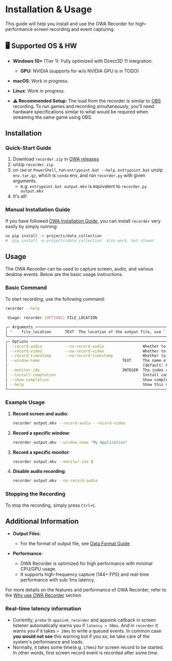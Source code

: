 # Installation & Usage

This guide will help you install and use the OWA Recorder for high-performance screen recording and event capturing.

## 🖥 Supported OS & HW

- **Windows 10+** (Tier 1): Fully optimized with Direct3D 11 integration.  
    - **GPU:** NVIDIA (supports for w/o NVIDIA GPU is in TODO)  
- **macOS**: Work in progress.  
- **Linux**: Work in progress.

- **⚠️ Recommended Setup:** The load from the recorder is similar to [OBS](https://obsproject.com/) recording. To run games and recording simultaneously, you'll need hardware specifications similar to what would be required when streaming the same game using OBS.

## Installation

### Quick-Start Guide

1. Download `recorder.zip` in [OWA releases](https://github.com/open-world-agents/open-world-agents/releases)
2. unzip `recorder.zip`
3. on `cmd` or `PowerShell`, run `entrypoint.bat --help`. `entrypoint.bat` unzip `env.tar.gz`, which is `conda` env, and run `recorder.py` with given arguments.
    - e.g. `entrypoint.bat output.mkv` is equivalent to `recorder.py output.mkv`
4. It's all!

### Manual Installation Guide

If you have followed [OWA Installation Guide](../install.md), you can install `recorder` very easily by simply running:

```sh
uv pip install -e projects/data_collection
# `pip install -e projects/data_collection` also work, but slower
```

## Usage

The OWA Recorder can be used to capture screen, audio, and various desktop events. Below are the basic usage instructions.

### Basic Command

To start recording, use the following command:
```sh
recorder --help
                                                                                                                                                
 Usage: recorder [OPTIONS] FILE_LOCATION                                                                                                        

╭─ Arguments ──────────────────────────────────────────────────────────────────────────────────────────────────────────────────────────────────╮
│ *    file_location      TEXT  The location of the output file, use `.mkv` extension. [default: None] [required]                              │
╰──────────────────────────────────────────────────────────────────────────────────────────────────────────────────────────────────────────────╯
╭─ Options ────────────────────────────────────────────────────────────────────────────────────────────────────────────────────────────────────╮
│ --record-audio          --no-record-audio                 Whether to record audio [default: record-audio]                                    │
│ --record-video          --no-record-video                 Whether to record video [default: record-video]                                    │
│ --record-timestamp      --no-record-timestamp             Whether to record timestamp [default: record-timestamp]                            │
│ --window-name                                    TEXT     The name of the window to capture, substring of window name is supported           │
│                                                           [default: None]                                                                    │
│ --monitor-idx                                    INTEGER  The index of the monitor to capture [default: None]                                │
│ --install-completion                                      Install completion for the current shell.                                          │
│ --show-completion                                         Show completion for the current shell, to copy it or customize the installation.   │
│ --help                                                    Show this message and exit.                                                        │
╰──────────────────────────────────────────────────────────────────────────────────────────────────────────────────────────────────────────────╯

```

### Example Usage

1. **Record screen and audio**:
    ```sh
    recorder output.mkv --record-audio --record-video
    ```

2. **Record a specific window**:
    ```sh
    recorder output.mkv --window-name "My Application"
    ```

3. **Record a specific monitor**:
    ```sh
    recorder output.mkv --monitor-idx 1
    ```

4. **Disable audio recording**:
    ```sh
    recorder output.mkv --no-record-audio
    ```

### Stopping the Recording

To stop the recording, simply press `Ctrl+C`.


## Additional Information

- **Output Files**:
    - For the format of output file, see [Data Format Guide](data_format.md)

- **Performance**:
    - OWA Recorder is optimized for high performance with minimal CPU/GPU usage.
    - It supports high-frequency capture (144+ FPS) and real-time performance with sub-1ms latency.

For more details on the features and performance of OWA Recorder, refer to the [Why use OWA Recorder](why.md) section.

### Real-time latency information

- Currently, `probe` in `appsink_recorder` and appsink callback in screen listener automatically warns you if `latency > 50ms`. And in `recorder` it warns you if it takes `> 20ms` to write a queued events. In common case **you would not see** this warning but if you so, be take care of the system's performance and loads.
- Normally, it takes some time(e.g. `170ms`) for screen record to be started. In other words, first screen record event is recorded after some time.